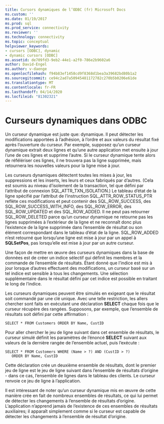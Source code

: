 ```yaml
---
title: Cursors dynamiques de l’ODBC (fr) Microsoft Docs
ms.custom: ''
ms.date: 01/19/2017
ms.prod: sql
ms.prod_service: connectivity
ms.reviewer: ''
ms.technology: connectivity
ms.topic: conceptual
helpviewer_keywords:
- cursors [ODBC], dynamic
- dynamic cursors [ODBC]
ms.assetid: de709fd3-9eb2-44e1-a2f0-786e2b9602a6
author: David-Engel
ms.author: v-daenge
ms.openlocfilehash: f94b83ef1458cd9f8368d1bea3a39682bd80b1a2
ms.sourcegitcommit: ce94c2ad7a50945481172782c270b5b0206e61de
ms.translationtype: MT
ms.contentlocale: fr-FR
ms.lasthandoff: 04/14/2020
ms.locfileid: "81302321"
---
```

# <a name="odbc-dynamic-cursors"></a>Curseurs dynamiques dans ODBC
Un curseur dynamique est juste que: dynamique. Il peut détecter les modifications apportées à l’adhésion, à l’ordre et aux valeurs du résultat fixé après l’ouverture du curseur. Par exemple, supposez qu’un curseur dynamique extrait deux lignes et qu’une autre application met ensuite à jour l’une de ces lignes et supprime l’autre. Si le curseur dynamique tente alors de réfélériser ces lignes, il ne trouvera pas la ligne supprimée, mais retournera les nouvelles valeurs pour la ligne mise à jour.  
  
 Les curseurs dynamiques détectent toutes les mises à jour, les suppressions et les inserts, les leurs et ceux fabriqués par d’autres. (Cela est soumis au niveau d’isolement de la transaction, tel que défini par l’attribut de connexion SQL_ATTR_TXN_ISOLATION.) Le tableau d’état de la ligne spécifié par l’attribut de l’instruction SQL_ATTR_ROW_STATUS_PTR reflète ces modifications et peut contenir des SQL_ROW_SUCCESS, des SQL_ROW_SUCCESS_WITH_INFO, des SQL_ROW_ERROR, des SQL_ROW_UPDATED et des SQL_ROW_ADDED. Il ne peut pas retourner SQL_ROW_DELETED parce qu’un curseur dynamique ne retourne pas les lignes supprimées à l’extérieur de la ligne et ne reconnaît donc plus l’existence de la ligne supprimée dans l’ensemble de résultat ou son élément correspondant dans le tableau d’état de la ligne. SQL_ROW_ADDED n’est retourné que lorsqu’une ligne est mise à jour par un appel à **SQLSetPos**, pas lorsqu’elle est mise à jour par un autre curseur.  
  
 Une façon de mettre en œuvre des curseurs dynamiques dans la base de données est de créer un indice sélectif qui définit les membres et la commande de l’ensemble de résultats. Étant donné que l’indice est mis à jour lorsque d’autres effectuent des modifications, un curseur basé sur un tel indice est sensible à tous les changements. Une sélection supplémentaire dans le résultat défini par cet indice est possible en traitant le long de l’indice.  
  
 Les curseurs dynamiques peuvent être simulés en exigeant que le résultat soit commandé par une clé unique. Avec une telle restriction, les allers chercher sont faits en exécutant une déclaration **SELECT** chaque fois que le curseur récupère des rangées. Supposons, par exemple, que l’ensemble de résultats soit défini par cette affirmation :  
  
```  
SELECT * FROM Customers ORDER BY Name, CustID  
```  
  
 Pour aller chercher le jeu de ligne suivant dans cet ensemble de résultats, le curseur simulé définit les paramètres de l’énoncé **SELECT** suivant aux valeurs de la dernière rangée de l’ensemble actuel, puis l’exécute :  
  
```  
SELECT * FROM Customers WHERE (Name > ?) AND (CustID > ?)  
   ORDER BY Name, CustID  
```  
  
 Cette déclaration crée un deuxième ensemble de résultats, dont le premier jeu de ligne est le jeu de ligne suivant dans l’ensemble de résultats d’origine - dans ce cas, l’ensemble de lignes dans le tableau des clients. Le curseur renvoie ce jeu de ligne à l’application.  
  
 Il est intéressant de noter qu’un curseur dynamique mis en œuvre de cette manière crée en fait de nombreux ensembles de résultats, ce qui lui permet de détecter les changements à l’ensemble de résultats d’origine. L’application n’apprend jamais de l’existence de ces ensembles de résultats auxiliaires; il apparaît simplement comme si le curseur est capable de détecter les changements à l’ensemble de résultat d’origine.
